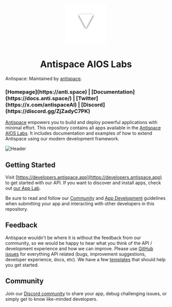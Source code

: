<p align="center">
  <img src="/docs/hero_triangle.webp" height="128">
  <h1 align="center">Antispace AIOS Labs</h1>
</p>

Antispace: Maintained by [antispace](https://anti.space).


<h3>
[Homepage](https://anti.space) | [Documentation](https://docs.anti.space/) | [Twitter](https://x.com/antispaceAI) | [Discord](https://discord.gg/ZjZadyC7PK)
</h3>

[Antispace](https://antispace.app/) empowers you to build and deploy powerful applications with minimal effort. This repository contains all apps available in the [Antispace AIOS Labs](https://antispace.app/lab). It includes documentation and examples of how to extend Antispace using our modern development framework.

![Header](images/header.webp)

## Getting Started

Visit [https://developers.antispace.app](https://developers.antispace.app) to get started with our API. If you want to discover and install apps, check out [our App Lab](https://antispace.app/lab).

Be sure to read and follow our [Community](https://docs.antispace.app/community-guidelines) and [App Development](https://docs.antispace.app/app-development) guidelines when submitting your app and interacting with other developers in this repository.

## Feedback

Antispace wouldn't be where it is without the feedback from our community, so we would be happy to hear what you think of the API / development experience and how we can improve. Please use [GitHub issues](https://github.com/antispace/app-lab/issues/new/choose) for everything API related (bugs, improvement suggestions, developer experience, docs, etc). We have a few [templates](https://developers.antispace.app/examples) that should help you get started.

## Community

Join our [Discord community](https://antispace.app/community) to share your app, debug challenging issues, or simply get to know like-minded developers.